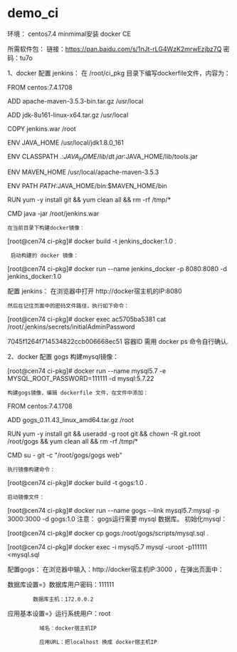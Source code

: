 # demo_ci
 环境：
    centos7.4  minmimal安装
    docker CE
    
所需软件包：
    链接：https://pan.baidu.com/s/1nJt-rLG4WzK2mrwEzjbz7Q
    密码：tu7o

1、docker 配置 jenkins：
在 /root/ci_pkg 目录下编写dockerfile文件，内容为：

FROM centos:7.4.1708

ADD apache-maven-3.5.3-bin.tar.gz /usr/local

ADD jdk-8u161-linux-x64.tar.gz /usr/local

COPY jenkins.war /root

ENV JAVA_HOME /usr/local/jdk1.8.0_161

ENV CLASSPATH .:$JAVA_HOME/lib/dt.jar:$JAVA_HOME/lib/tools.jar

ENV MAVEN_HOME /usr/local/apache-maven-3.5.3

ENV PATH $PATH:$JAVA_HOME/bin:$MAVEN_HOME/bin

RUN yum -y install git && yum clean all && rm -rf /tmp/* 

CMD java -jar /root/jenkins.war 

    在当前目录下构建docker镜像：
 [root@cen74 ci-pkg]# docker build -t  jenkins_docker:1.0 .
 
     启动构建的 docker 镜像：
[root@cen74 ci-pkg]# docker run --name jenkins_docker -p 8080:8080 -d jenkins_docker:1.0

配置 jenkins：
    在浏览器中打开 http://docker宿主机的IP:8080
    
    然后在记住页面中的密码文件路径，执行如下命令：
[root@cen74 ci-pkg]# docker exec ac5705ba5381 cat /root/.jenkins/secrets/initialAdminPassword 

7045f1264f714534822ccb006668ec51
容器ID 需用 docker ps 命令自行确认.

2、docker 配置 gogs
    构建mysql镜像：
    
[root@cen74 ci-pkg]# docker run --name mysql5.7 -e MYSQL_ROOT_PASSWORD=111111 -d mysql:5.7.22

    构建gogs镜像，编辑 dockerfile 文件，在文件中添加：
    
FROM centos:7.4.1708

ADD gogs_0.11.43_linux_amd64.tar.gz /root

RUN yum -y install git && useradd -g root git && chown -R git.root /root/gogs && yum clean all && rm -rf /tmp/*

CMD su - git -c "/root/gogs/gogs web"
 
    执行镜像构建命令：
[root@cen74 ci-pkg]# docker build -t gogs:1.0 .

    启动镜像文件：
[root@cen74 ci-pkg]# docker run --name gogs  --link mysql5.7:mysql -p 3000:3000 -d  gogs:1.0
注意： gogs运行需要 mysql 数据库。
    初始化mysql：
    
[root@cen74 ci-pkg]# docker cp gogs:/root/gogs/scripts/mysql.sql .

[root@cen74 ci-pkg]# docker exec -i mysql5.7 mysql -uroot -p111111 <mysql.sql

配置gogs：
    在浏览器中输入：http://docker宿主机IP:3000 ，在弹出页面中：
    
数据库设置=》数据库用户密码：111111

            数据库主机：172.0.0.2
                        
应用基本设置=》运行系统用户：root

              域名：docker宿主机IP
                            
              应用URL：把localhost 换成 docker宿主机IP
